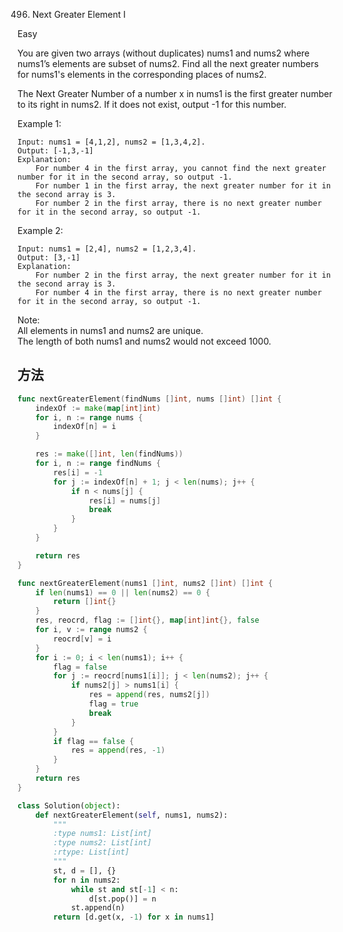 496. Next Greater Element I


Easy


You are given two arrays (without duplicates) nums1 and nums2 where nums1’s elements are subset of nums2. Find all the next greater numbers for nums1's elements in the corresponding places of nums2.

The Next Greater Number of a number x in nums1 is the first greater number to its right in nums2. If it does not exist, output -1 for this number.

Example 1:
```
Input: nums1 = [4,1,2], nums2 = [1,3,4,2].
Output: [-1,3,-1]
Explanation:
    For number 4 in the first array, you cannot find the next greater number for it in the second array, so output -1.
    For number 1 in the first array, the next greater number for it in the second array is 3.
    For number 2 in the first array, there is no next greater number for it in the second array, so output -1.
```

Example 2:

```
Input: nums1 = [2,4], nums2 = [1,2,3,4].
Output: [3,-1]
Explanation:
    For number 2 in the first array, the next greater number for it in the second array is 3.
    For number 4 in the first array, there is no next greater number for it in the second array, so output -1.
```

Note:   
All elements in nums1 and nums2 are unique.   
The length of both nums1 and nums2 would not exceed 1000.   

## 方法


```go
func nextGreaterElement(findNums []int, nums []int) []int {
    indexOf := make(map[int]int)
	for i, n := range nums {
		indexOf[n] = i
	}

	res := make([]int, len(findNums))
	for i, n := range findNums {
		res[i] = -1
		for j := indexOf[n] + 1; j < len(nums); j++ {
			if n < nums[j] {
				res[i] = nums[j]
				break
			}
		}
	}

	return res
}
```


```go
func nextGreaterElement(nums1 []int, nums2 []int) []int {
    if len(nums1) == 0 || len(nums2) == 0 {
		return []int{}
	}
	res, reocrd, flag := []int{}, map[int]int{}, false
	for i, v := range nums2 {
		reocrd[v] = i
	}
	for i := 0; i < len(nums1); i++ {
		flag = false
		for j := reocrd[nums1[i]]; j < len(nums2); j++ {
			if nums2[j] > nums1[i] {
				res = append(res, nums2[j])
				flag = true
				break
			}
		}
		if flag == false {
			res = append(res, -1)
		}
	}
	return res
}
```


```python
class Solution(object):
    def nextGreaterElement(self, nums1, nums2):
        """
        :type nums1: List[int]
        :type nums2: List[int]
        :rtype: List[int]
        """
        st, d = [], {}
        for n in nums2:
            while st and st[-1] < n:
                d[st.pop()] = n
            st.append(n)
        return [d.get(x, -1) for x in nums1]
```